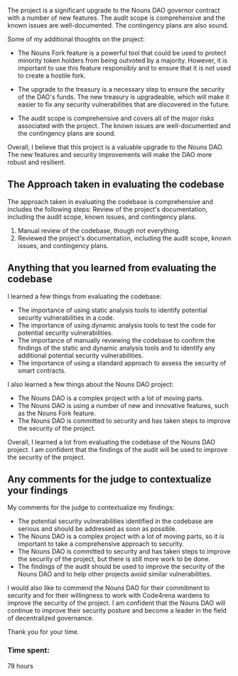 The project is a significant upgrade to the Nouns DAO governor contract with a number of new features. The audit scope is comprehensive and the known issues are well-documented. The contingency plans are also sound.

Some of my additional thoughts on the project:

* The Nouns Fork feature is a powerful tool that could be used to protect minority token holders from being outvoted by a majority. However, it is important to use this feature responsibly and to ensure that it is not used to create a hostile fork.

* The upgrade to the treasury is a necessary step to ensure the security of the DAO's funds. The new treasury is upgradeable, which will make it easier to fix any security vulnerabilities that are discovered in the future.

* The audit scope is comprehensive and covers all of the major risks associated with the project. The known issues are well-documented and the contingency plans are sound.

Overall, I believe that this project is a valuable upgrade to the Nouns DAO. The new features and security improvements will make the DAO more robust and resilient.

## The Approach taken in evaluating the codebase
The approach taken in evaluating the codebase is comprehensive and includes the following steps:
Review of the project's documentation, including the audit scope, known issues, and contingency plans.

1. Manual review of the codebase, though not everything.
2. Reviewed the project's documentation, including the audit scope, known issues, and contingency plans.

## Anything that you learned from evaluating the codebase
I learned a few things from evaluating the codebase:

* The importance of using static analysis tools to identify potential security vulnerabilities in a code.
* The importance of using dynamic analysis tools to test the code for potential security vulnerabilities.
* The importance of manually reviewing the codebase to confirm the findings of the static and dynamic analysis tools and to identify any additional potential security vulnerabilities.
* The importance of using a standard approach to assess the security of smart contracts.

I also learned a few things about the Nouns DAO project:

* The Nouns DAO is a complex project with a lot of moving parts.
* The Nouns DAO is using a number of new and innovative features, such as the Nouns Fork feature.
* The Nouns DAO is committed to security and has taken steps to improve the security of the project.

Overall, I learned a lot from evaluating the codebase of the Nouns DAO project. I am confident that the findings of the audit will be used to improve the security of the project.

## Any comments for the judge to contextualize your findings

My comments for the judge to contextualize my findings:

* The potential security vulnerabilities identified in the codebase are serious and should be addressed as soon as possible.
* The Nouns DAO is a complex project with a lot of moving parts, so it is important to take a comprehensive approach to security.
* The Nouns DAO is committed to security and has taken steps to improve the security of the project, but there is still more work to be done.
* The findings of the audit should be used to improve the security of the Nouns DAO and to help other projects avoid similar vulnerabilities.

I would also like to commend the Nouns DAO for their commitment to security and for their willingness to work with Code4rena wardens to improve the security of the project. I am confident that the Nouns DAO will continue to improve their security posture and become a leader in the field of decentralized governance.

Thank you for your time.

### Time spent:
78 hours